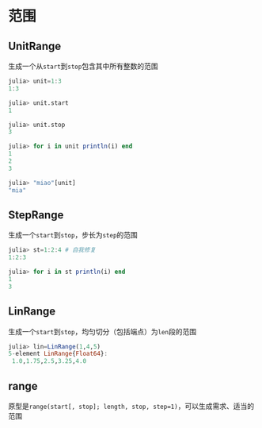 # 范围
## UnitRange
生成一个从`start`到`stop`包含其中所有整数的范围
```jl
julia> unit=1:3
1:3

julia> unit.start
1

julia> unit.stop
3

julia> for i in unit println(i) end
1
2
3

julia> "miao"[unit]
"mia"
```

## StepRange
生成一个`start`到`stop`，步长为`step`的范围
```jl
julia> st=1:2:4 # 自我修复
1:2:3

julia> for i in st println(i) end
1
3
```

## LinRange
生成一个`start`到`stop`，均匀切分（包括端点）为`len`段的范围
```jl
julia> lin=LinRange(1,4,5)
5-element LinRange{Float64}:
 1.0,1.75,2.5,3.25,4.0
```

## range
原型是`range(start[, stop]; length, stop, step=1)`，可以生成需求、适当的范围
